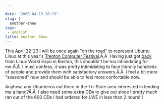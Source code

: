 ```yaml
---

date: "2006-04-13 16:29"
slug: |
  another-show
tags:
 - english
title: Another Show
---
```


This April 22-23 I will be once again "on the road" to represent Ubuntu
Linux at this year's [Trenton Computer
Festival](http://www.tcf-nj.org/ps).Ã‚Â  Having just got
[back](http://www.ogmaciel.com/?p=244) from Linux World Expo in Boston,
this shouldn't be too intimidating for me.Ã‚Â  I must confess, it was
pretty intimidating to face literally hundreds of people and provide
them with satisfactory answers.Ã‚Â  I feel a bit more "seasoned" now and
should be able to feel more confortable now.

Anyhow, any Ubunteiros out there in the Tri-State area interested in
lending me a hand?Ã‚Â  I also need some extra CDs to give out since I
pretty much ran out of the 600 CDs I had ordered for LWE in less than 2
hours!!!
